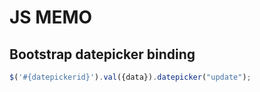 # JS MEMO

## Bootstrap datepicker binding

```javascript
$('#{datepickerid}').val({data}).datepicker("update");
```

